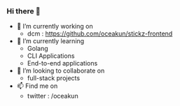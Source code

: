 ### Hi there 👋


- 🔭 I’m currently working on
  - dcm : https://github.com/oceakun/stickz-frontend
- 🌱 I’m currently learning 
  - Golang
  - CLI Applications
  - End-to-end applications
- 👯 I’m looking to collaborate on 
  - full-stack projects  
- 📫 Find me on
  - twitter : /oceakun
